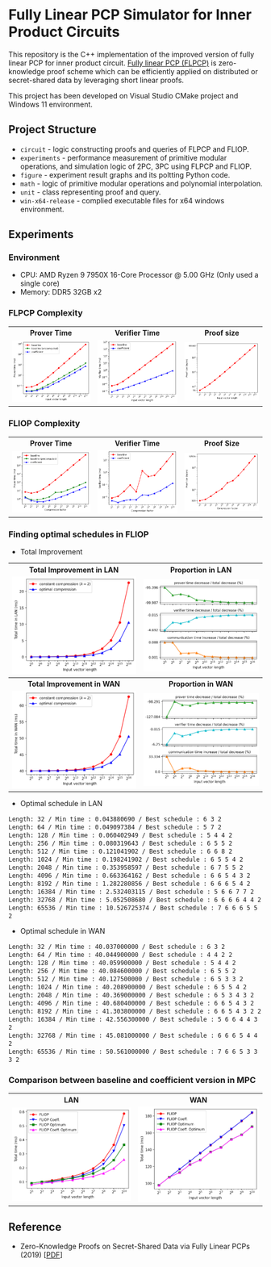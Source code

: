 # Fully Linear PCP Simulator for Inner Product Circuits

This repository is the C++ implementation of the improved version of fully linear PCP for inner product circuit.
[Fully linear PCP (FLPCP)](https://eprint.iacr.org/2019/188.pdf) is zero-knowledge proof scheme which can be efficiently applied on distributed or secret-shared data by leveraging short linear proofs.

This project has been developed on Visual Studio CMake project and Windows 11 environment.

## Project Structure

* `circuit` - logic constructing proofs and queries of FLPCP and FLIOP.
* `experiments` - performance measurement of primitive modular operations, and simulation logic of 2PC, 3PC using FLPCP and FLIOP.
* `figure` - experiment result graphs and its poltting Python code.
* `math` - logic of primitive modular operations and polynomial interpolation.
* `unit` - class representing proof and query.
* `win-x64-release` - complied executable files for x64 windows environment.

## Experiments

### Environment

* CPU: AMD Ryzen 9 7950X 16-Core Processor @ 5.00 GHz (Only used a single core)
* Memory: DDR5 32GB x2

### FLPCP Complexity

<div align="center">
  <table>
    <tr>
      <th> Prover Time </th>
      <th> Verifier Time </th>
      <th> Proof size </th>
    </tr>
    <tr>
      <td> <img src="./figure/FLPCP/prover_time.png" /> </td>
      <td> <img src="./figure/FLPCP/verifier_time.png" /> </td>
      <td> <img src="./figure/FLPCP/proof_size.png" /> </td>
    </tr>
  </table>
</div>

### FLIOP Complexity

<div align="center">
  <table>
    <tr>
      <th> Prover Time </th>
      <th> Verifier Time </th>
      <th> Proof Size </th>
    </tr>
    <tr>
      <td> <img src="./figure/FLIOP/prover_time.png" /> </td>
      <td> <img src="./figure/FLIOP/verifier_time.png" /> </td>
      <td> <img src="./figure/FLIOP/proof_size.png" /> </td>
    </tr>
  </table>
</div>

### Finding optimal schedules in FLIOP

* Total Improvement

<div align="center">
  <table>
    <tr>
      <th> Total Improvement in LAN </th>
      <th> Proportion in LAN </th>
    </tr>
    <tr>
      <td> <img src="./figure/optimal_schedule/lan_total.png" /> </td>
      <td> <img src="./figure/optimal_schedule/lan_portion.png" /> </td>
    </tr>
    <tr>
      <th> Total Improvement in WAN </th>
      <th> Proportion in WAN </th>
    </tr>
    <tr>
      <td> <img src="./figure/optimal_schedule/wan_total.png" /> </td>
      <td> <img src="./figure/optimal_schedule/wan_portion.png" /> </td>
    </tr>
  </table>
</div>

* Optimal schedule in LAN

```
Length: 32 / Min time : 0.043880690 / Best schedule : 6 3 2
Length: 64 / Min time : 0.049097384 / Best schedule : 5 7 2
Length: 128 / Min time : 0.060402949 / Best schedule : 5 4 4 2
Length: 256 / Min time : 0.080319643 / Best schedule : 6 5 5 2
Length: 512 / Min time : 0.121041902 / Best schedule : 6 6 8 2
Length: 1024 / Min time : 0.198241902 / Best schedule : 6 5 5 4 2
Length: 2048 / Min time : 0.353958597 / Best schedule : 6 7 5 5 2
Length: 4096 / Min time : 0.663364162 / Best schedule : 6 6 5 4 3 2
Length: 8192 / Min time : 1.282280856 / Best schedule : 6 6 6 5 4 2
Length: 16384 / Min time : 2.532403115 / Best schedule : 5 6 6 7 7 2
Length: 32768 / Min time : 5.052508680 / Best schedule : 6 6 6 6 4 4 2
Length: 65536 / Min time : 10.526725374 / Best schedule : 7 6 6 6 5 5 2
```

* Optimal schedule in WAN

```
Length: 32 / Min time : 40.037000000 / Best schedule : 6 3 2
Length: 64 / Min time : 40.044900000 / Best schedule : 4 4 2 2
Length: 128 / Min time : 40.059900000 / Best schedule : 5 4 4 2
Length: 256 / Min time : 40.084600000 / Best schedule : 6 5 5 2
Length: 512 / Min time : 40.127500000 / Best schedule : 6 5 3 3 2
Length: 1024 / Min time : 40.208900000 / Best schedule : 6 5 5 4 2
Length: 2048 / Min time : 40.369000000 / Best schedule : 6 5 3 4 3 2
Length: 4096 / Min time : 40.680400000 / Best schedule : 6 6 5 4 3 2
Length: 8192 / Min time : 41.303800000 / Best schedule : 6 6 5 4 3 2 2
Length: 16384 / Min time : 42.556300000 / Best schedule : 5 6 6 4 4 3 2
Length: 32768 / Min time : 45.081000000 / Best schedule : 6 6 6 5 4 4 2
Length: 65536 / Min time : 50.561000000 / Best schedule : 7 6 6 5 3 3 3 2
```

### Comparison between baseline and coefficient version in MPC

<div align="center">
  <table>
    <tr>
      <th> LAN </th>
      <th> WAN </th>
    </tr>
    <tr>
      <td> <img src="./figure/Network%20Simulation/LAN_precomputed_oracle.png" /> </td>
      <td> <img src="./figure/Network%20Simulation/WAN_precomputed_oracle.png" /> </td>
    </tr>
  </table>
</div>

## Reference

* Zero-Knowledge Proofs on Secret-Shared Data via Fully Linear PCPs (2019) [[PDF](https://eprint.iacr.org/2019/188.pdf)]
